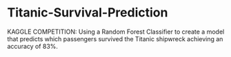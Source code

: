 # Titanic-Survival-Prediction
KAGGLE COMPETITION: Using a Random Forest Classifier to create a model that predicts which passengers survived the Titanic shipwreck achieving an accuracy of 83%.

